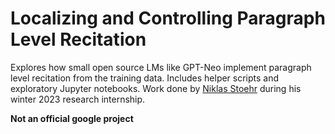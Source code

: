 # Localizing and Controlling Paragraph Level Recitation

Explores how small open source LMs like GPT-Neo implement paragraph level recitation from the training data. Includes helper scripts and exploratory Jupyter notebooks. Work done by [Niklas Stoehr](https://niklas-stoehr.com/) during his winter 2023 research internship.

**Not an official google project**

